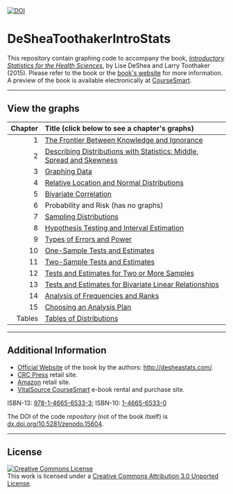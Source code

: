[![DOI](https://zenodo.org/badge/doi/10.5281/zenodo.15604.svg)](http://dx.doi.org/10.5281/zenodo.15604)

DeSheaToothakerIntroStats
=========================

This repository contain graphing code to accompany the book, [*Introductory Statistics for the Health Sciences*](http://www.crcpress.com/product/isbn/9781466565333), by Lise DeShea and Larry Toothaker (2015).  Please refer to the book or the [book's website](http://desheastats.com/) for more information.  A preview of the book is available electronically at [CourseSmart](http://www.coursesmart.com/9781466565333/firstsection).

---

## View the graphs
| Chapter| Title (click below to see a chapter's graphs) |
|---:|:----|
| 1 | [The Frontier Between Knowledge and Ignorance](https://github.com/OuhscBbmc/DeSheaToothakerIntroStats/blob/master/chapter-01/chapter-01.md) |
| 2 | [Describing Distributions with Statistics: Middle, Spread and Skewness](https://github.com/OuhscBbmc/DeSheaToothakerIntroStats/blob/master/chapter-02/chapter-02.md) |
| 3 | [Graphing Data](https://github.com/OuhscBbmc/DeSheaToothakerIntroStats/blob/master/chapter-03/chapter-03.md) |
| 4 | [Relative Location and Normal Distributions](https://github.com/OuhscBbmc/DeSheaToothakerIntroStats/blob/master/chapter-04/chapter-04.md) |
| 5 | [Bivariate Correlation](https://github.com/OuhscBbmc/DeSheaToothakerIntroStats/blob/master/chapter-05/chapter-05.md) |
| 6 | Probability and Risk (has no graphs) |
| 7 | [Sampling Distributions](https://github.com/OuhscBbmc/DeSheaToothakerIntroStats/blob/master/chapter-07/chapter-07.md) |
| 8 | [Hypothesis Testing and Interval Estimation](https://github.com/OuhscBbmc/DeSheaToothakerIntroStats/blob/master/chapter-08/chapter-08.md) |
| 9 | [Types of Errors and Power](https://github.com/OuhscBbmc/DeSheaToothakerIntroStats/blob/master/chapter-09/chapter-09.md) |
| 10 | [One-Sample Tests and Estimates](https://github.com/OuhscBbmc/DeSheaToothakerIntroStats/blob/master/chapter-10/chapter-10.md) |
| 11 | [Two-Sample Tests and Estimates](https://github.com/OuhscBbmc/DeSheaToothakerIntroStats/blob/master/chapter-11/chapter-11.md) |
| 12 | [Tests and Estimates for Two or More Samples](https://github.com/OuhscBbmc/DeSheaToothakerIntroStats/blob/master/chapter-12/chapter-12.md) |
| 13 | [Tests and Estimates for Bivariate Linear Relationships](https://github.com/OuhscBbmc/DeSheaToothakerIntroStats/blob/master/chapter-13/chapter-13.md) |
| 14 | [Analysis of Frequencies and Ranks](https://github.com/OuhscBbmc/DeSheaToothakerIntroStats/blob/master/chapter-14/chapter-14.md) |
| 15 | [Choosing an Analysis Plan](https://github.com/OuhscBbmc/DeSheaToothakerIntroStats/blob/master/chapter-15/chapter-15.md) |
| Tables | [Tables of Distributions](https://github.com/OuhscBbmc/DeSheaToothakerIntroStats/blob/master/tables/tables.md) |

---
## Additional Information

* [Official Website](http://desheastats.com/) of the book by the authors: http://desheastats.com/.
* [CRC Press](http://www.crcpress.com/product/isbn/9781466565333) retail site.
* [Amazon](http://www.amazon.com/Introductory-Statistics-Health-Sciences-DeShea/dp/1466565330) retail site.
* [VitalSource CourseSmart](http://www.coursesmart.com/introductory-statistics-for-the-health-sciences/lise-deshea-larry-e-toothaker/dp/9781466565333) e-book rental and purchase site.

ISBN-13: [978-1-4665-6533-3](http://www.crcpress.com/product/isbn/9781466565333); ISBN-10: [1-4665-6533-0](http://www.crcpress.com/product/isbn/9781466565333)

The DOI of the code *repository* (not of the book itself) is [dx.doi.org/10.5281/zenodo.15604](http://dx.doi.org/10.5281/zenodo.15604).

---

## License

<a rel="license" href="http://creativecommons.org/licenses/by/3.0/"><img alt="Creative Commons License" style="border-width:0" src="http://i.creativecommons.org/l/by/3.0/88x31.png" /></a><br />This work is licensed under a <a rel="license" href="http://creativecommons.org/licenses/by/3.0/">Creative Commons Attribution 3.0 Unported License</a>.
